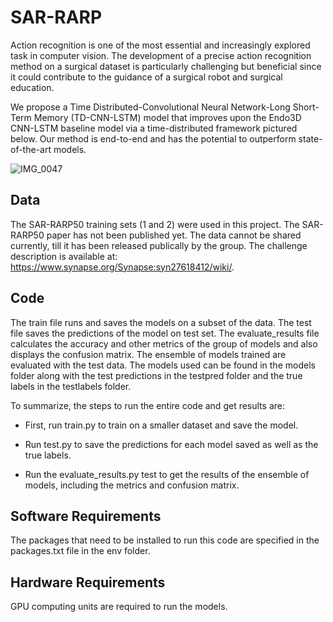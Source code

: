 # SAR-RARP

Action recognition is one of the most essential and increasingly explored task in computer vision. The development of a precise action recognition method on a surgical dataset is particularly challenging but beneficial since it could contribute to the guidance of a surgical robot and surgical education.

We propose a Time Distributed-Convolutional Neural Network-Long Short-Term Memory (TD-CNN-LSTM) model that improves upon the Endo3D CNN-LSTM baseline model via a time-distributed framework pictured below. Our method is end-to-end and has the potential to outperform state-of-the-art models.

![IMG_0047](https://github.com/nanthininarayanan/SAR-RARP/assets/112656894/e35bd13f-9e29-42d2-986e-cffc2d9d0a87)

## Data

The SAR-RARP50 training sets (1 and 2) were used in this project. The SAR-RARP50 paper has not been published yet. The data cannot be shared currently, till it has been released publically by the group. The challenge
description is available at: https://www.synapse.org/Synapse:syn27618412/wiki/. 

## Code

The train file runs and saves the models on a subset of the data. The test file saves the predictions of the model on test set. The evaluate_results file calculates the accuracy and other metrics of the group of models and also displays the confusion matrix. The ensemble of models trained are evaluated with the test data. The models used can be found in the models folder along with the test predictions in the testpred folder and the true labels in the testlabels folder.

To summarize, the steps to run the entire code and get results are:

* First, run train.py to train on a smaller dataset and save the model.

* Run test.py to save the predictions for each model saved as well as the true labels.

* Run the evaluate_results.py test to get the results of the ensemble of models, including the metrics and confusion matrix. 

## Software Requirements

The packages that need to be installed to run this code are specified in the packages.txt file in the env folder. 

## Hardware Requirements

GPU computing units are required to run the models.

